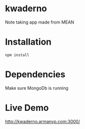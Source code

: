 # kwaderno
Note taking app made from MEAN

# Installation
```
npm install
```

# Dependencies
Make sure MongoDb is running

# Live Demo
http://kwaderno.armanvp.com:3000/
